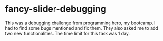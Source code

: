 # fancy-slider-debugging
This was a debugging challenge from programming hero, my bootcamp. I had to find some bugs mentioned and fix them. They also asked me to add two new functionalities. The time limit for this task was 1 day.
